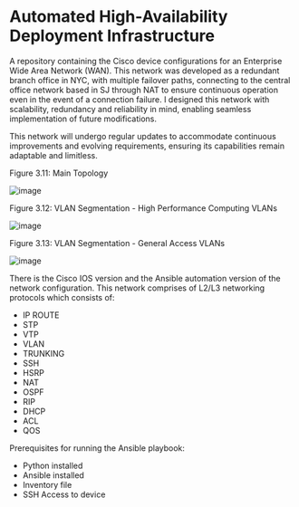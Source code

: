 # Automated High-Availability Deployment Infrastructure
A repository containing the Cisco device configurations for an Enterprise Wide Area Network (WAN).
This network was developed as a redundant branch office in NYC, with multiple failover paths, connecting to the central office network based in SJ through NAT to ensure continuous operation even in the event of a connection failure.
I designed this network with scalability, redundancy and reliability in mind, enabling seamless implementation of future modifications. 

This network will undergo regular updates to accommodate continuous improvements and evolving requirements, ensuring its capabilities remain adaptable and limitless.

Figure 3.11: Main Topology

![image](https://github.com/user-attachments/assets/29e34b99-1105-413d-b282-71f13fa60433)


Figure 3.12: VLAN Segmentation - High Performance Computing VLANs

![image](https://github.com/user-attachments/assets/f2408ec4-0ca7-4c90-9eff-c22db12c8574)



Figure 3.13: VLAN Segmentation - General Access VLANs

![image](https://github.com/user-attachments/assets/6fe4f79a-0f5d-4777-b47a-89dee45562ee)




There is the Cisco IOS version and the Ansible automation version of the network configuration.
This network comprises of L2/L3 networking protocols which consists of:
- IP ROUTE 
- STP
- VTP
- VLAN
- TRUNKING
- SSH
- HSRP
- NAT
- OSPF
- RIP
- DHCP 
- ACL
- QOS

Prerequisites for running the Ansible playbook:
- Python installed
- Ansible installed
- Inventory file
- SSH Access to device


